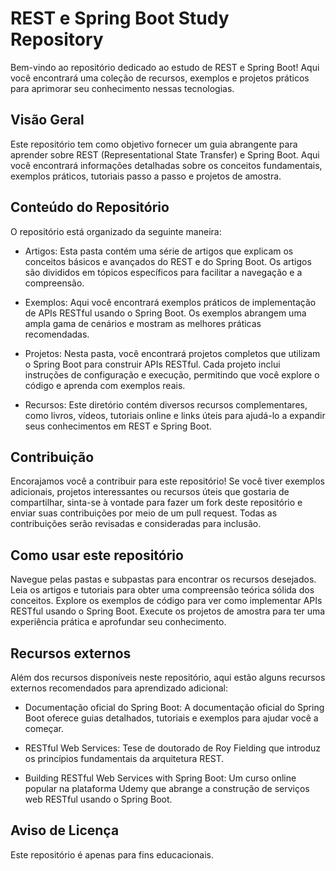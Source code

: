 
# REST e Spring Boot Study Repository
Bem-vindo ao repositório dedicado ao estudo de REST e Spring Boot! Aqui você encontrará uma coleção de recursos, exemplos e projetos práticos para aprimorar seu conhecimento nessas tecnologias.

## Visão Geral
Este repositório tem como objetivo fornecer um guia abrangente para aprender sobre REST (Representational State Transfer) e Spring Boot. Aqui você encontrará informações detalhadas sobre os conceitos fundamentais, exemplos práticos, tutoriais passo a passo e projetos de amostra.

## Conteúdo do Repositório
O repositório está organizado da seguinte maneira:

- Artigos: Esta pasta contém uma série de artigos que explicam os conceitos básicos e avançados do REST e do Spring Boot. Os artigos são divididos em tópicos específicos para facilitar a navegação e a compreensão.

- Exemplos: Aqui você encontrará exemplos práticos de implementação de APIs RESTful usando o Spring Boot. Os exemplos abrangem uma ampla gama de cenários e mostram as melhores práticas recomendadas.

- Projetos: Nesta pasta, você encontrará projetos completos que utilizam o Spring Boot para construir APIs RESTful. Cada projeto inclui instruções de configuração e execução, permitindo que você explore o código e aprenda com exemplos reais.

- Recursos: Este diretório contém diversos recursos complementares, como livros, vídeos, tutoriais online e links úteis para ajudá-lo a expandir seus conhecimentos em REST e Spring Boot.

## Contribuição
Encorajamos você a contribuir para este repositório! Se você tiver exemplos adicionais, projetos interessantes ou recursos úteis que gostaria de compartilhar, sinta-se à vontade para fazer um fork deste repositório e enviar suas contribuições por meio de um pull request. Todas as contribuições serão revisadas e consideradas para inclusão.

## Como usar este repositório
Navegue pelas pastas e subpastas para encontrar os recursos desejados.
Leia os artigos e tutoriais para obter uma compreensão teórica sólida dos conceitos.
Explore os exemplos de código para ver como implementar APIs RESTful usando o Spring Boot.
Execute os projetos de amostra para ter uma experiência prática e aprofundar seu conhecimento.

## Recursos externos
Além dos recursos disponíveis neste repositório, aqui estão alguns recursos externos recomendados para aprendizado adicional:

- Documentação oficial do Spring Boot: A documentação oficial do Spring Boot oferece guias detalhados, tutoriais e exemplos para ajudar você a começar.

- RESTful Web Services: Tese de doutorado de Roy Fielding que introduz os princípios fundamentais da arquitetura REST.

- Building RESTful Web Services with Spring Boot: Um curso online popular na plataforma Udemy que abrange a construção de serviços web RESTful usando o Spring Boot.

## Aviso de Licença
Este repositório é apenas para fins educacionais.